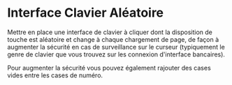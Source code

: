 # Interface Clavier Aléatoire

Mettre en place une interface de clavier à cliquer dont la disposition de touche est aléatoire et change à chaque chargement de page, de façon à augmenter la sécurité en cas de surveillance sur le curseur (typiquement le genre de clavier que vous trouvez sur les connexion d'interface bancaires).

Pour augmenter la sécurité vous pouvez également rajouter des cases vides entre les cases de numéro. 